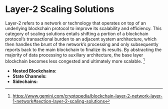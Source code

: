 # Layer-2 Scaling Solutions

Layer-2 refers to a network or technology that operates on top of an underlying blockchain protocol to improve its scalability and efficiency. This category of scaling solutions entails shifting a portion of a blockchain protocol’s transactional burden to an adjacent system architecture,  which then handles the brunt of the network’s processing and only subsequently reports back to the main blockchain to finalize its results. By abstracting the majority of data processing to auxiliary architecture, the base layer blockchain becomes less congested and ultimately more scalable. [^1]

- **Nested Blockchains:**
- **State Channels:**
- **Sidechains:**

[^1]: https://www.gemini.com/cryptopedia/blockchain-layer-2-network-layer-1-network#section-layer-2-scaling-solutions
